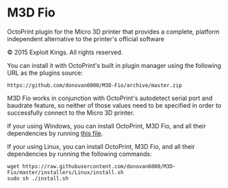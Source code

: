 # M3D Fio
OctoPrint plugin for the Micro 3D printer that provides a complete, platform independent alternative to the printer's official software 

© 2015 Exploit Kings. All rights reserved.

You can install it with OctoPrint's built in plugin manager using the following URL as the plugins source:

```shell
https://github.com/donovan6000/M3D-Fio/archive/master.zip
```

M3D Fio works in conjunction with OctoPrint's autodetect serial port and baudrate feature, so neither of those values need to be specified in order to successfully connect to the Micro 3D printer.

If your using Windows, you can install OctoPrint, M3D Fio, and all their dependencies by running [this file](https://raw.githubusercontent.com/donovan6000/M3D-Fio/master/installers/Windows/install.bat).

If your using Linux, you can install OctoPrint, M3D Fio, and all their dependencies by running the following commands:

```shell
wget https://raw.githubusercontent.com/donovan6000/M3D-Fio/master/installers/Linux/install.sh
sudo sh ./install.sh
```

